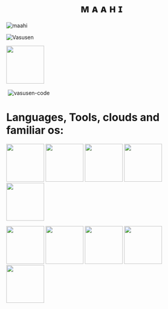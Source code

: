 <h1 align="center">
  <b>ᴍ ᴀ ᴀ ʜ ɪ</b>
</h1>

<p><img align="center" src="https://github-profile-trophy.vercel.app/?username=vasusen-code&theme=dracula" alt="maahi" /></p>

<p align="left"> <img src="https://komarev.com/ghpvc/?username=Vasusen-code&label=Profile%20views&color=0e75b6&style=flat-square" alt="Vasusen" /> </p>

<p><a href="https://t.me/MaheshChauhan"> <img src="https://img.shields.io/badge/Telegram-grey?style=for-the-badge" width="100""/></a></p>

<p>&nbsp;<img align="center" src="https://github-readme-stats.vercel.app/api?username=vasusen-code&show_icons=true&theme=midnight-purple&locale=en" alt="vasusen-code" /></p>

# Languages, Tools, clouds and familiar os:
  
<p><a <img src="https://img.shields.io/badge/Python-blue?style=for-the-badge&logo=python" width="100""/>
<img src="https://img.shields.io/badge/MongoDB-green?style=for-the-badge&logo=mongodb" width="100""/>
<img src="https://img.shields.io/badge/Railway-grey?style=for-the-badge&logo=railway" width="100""/>
<img src="https://img.shields.io/badge/Telethon-gold?style=for-the-badge&logo=telethon" width="100""/>
<img src="https://img.shields.io/badge/Heroku-blueviolet?style=for-the-badge&logo=heroku" width="100""/>
<img src="https://img.shields.io/badge/Railway-grey?style=for-the-badge&logo=railway" width="100""/>
</a></p>
<p><a
<img src="https://img.shields.io/badge/CloudFlare-orange?style=for-the-badge&logo=cloud" width="100""/>
<img src="https://img.shields.io/badge/CloudSigma-darkred?style=for-the-badge&logo=cloud" width="100""/>
<img src="https://img.shields.io/badge/GitHubActions-grey?style=for-the-badge&logo=githubactions" width="100""/>
<img src="https://img.shields.io/badge/Ubuntu-white?style=for-the-badge&logo=ubuntu" width="100""/>
<img src="https://img.shields.io/badge/Oracle-brown?style=for-the-badge&logo=oracle" width="100""/>
<img src="https://img.shields.io/badge/Termux-black?style=for-the-badge&logo=termux" width="100""/>                       </a></p>                           
                  

  
  
